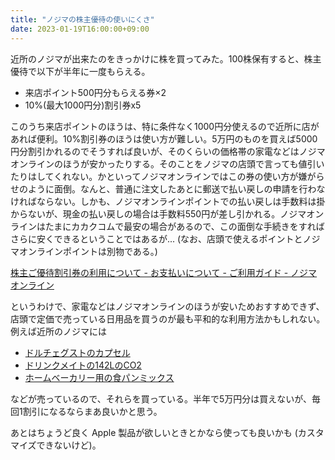 ```yaml
---
title: "ノジマの株主優待の使いにくさ"
date: 2023-01-19T16:00:00+09:00
---
```


近所のノジマが出来たのをきっかけに株を買ってみた。100株保有すると、株主優待で以下が半年に一度もらえる。

- 来店ポイント500円分もらえる券×2
- 10%(最大1000円分)割引券x5

このうち来店ポイントのほうは、特に条件なく1000円分使えるので近所に店があれば便利。10%割引券のほうは使い方が難しい。5万円のものを買えば5000円分割引かれるのでそうすれば良いが、そのくらいの価格帯の家電などはノジマオンラインのほうが安かったりする。そのことをノジマの店頭で言っても値引いたりはしてくれない。かといってノジマオンラインではこの券の使い方が嫌がらせのように面倒。なんと、普通に注文したあとに郵送で払い戻しの申請を行わなければならない。しかも、ノジマオンラインポイントでの払い戻しは手数料は掛からないが、現金の払い戻しの場合は手数料550円が差し引かれる。ノジマオンラインはたまにカカクコムで最安の場合があるので、この面倒な手続きをすればさらに安くできるということではあるが...
(なお、店頭で使えるポイントとノジマオンラインポイントは別物である。)

[株主ご優待割引券の利用について - お支払いについて - ご利用ガイド - ノジマオンライン](https://online.nojima.co.jp/ec/enj_guide02/#09)

というわけで、家電などはノジマオンラインのほうが安いためおすすめできず、店頭で定価で売っている日用品を買うのが最も平和的な利用方法かもしれない。例えば近所のノジマには

- [ドルチェグストのカプセル](https://amzn.to/3iPGzfN)
- [ドリンクメイトの142LのCO2](https://amzn.to/3ZIqvNy)
- [ホームベーカリー用の食パンミックス](https://amzn.to/3iKtR1Q)

などが売っているので、それらを買っている。半年で5万円分は買えないが、毎回1割引になるならまあ良いかと思う。

あとはちょうど良く Apple 製品が欲しいときとかなら使っても良いかも (カスタマイズできないけど)。
